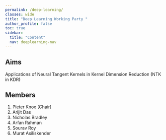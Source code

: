 ```yaml
---
permalink: /deep-learning/
classes: wide
title: "Deep Learning Working Party "
author_profile: false
toc: true
sidebar:
  title: "Content"
  nav: deeplearning-nav
---
```


## Aims
Applications of Neural Tangent Kernels in Kernel Dimension Reduction (NTK in KDR)

## Members
1.  Pieter Knox (Chair) 
2.  Arijit Das
3.  Nicholas Bradley
4.  Arfan Rahman
5.  Sourav Roy
6.  Murat Asiliskender
